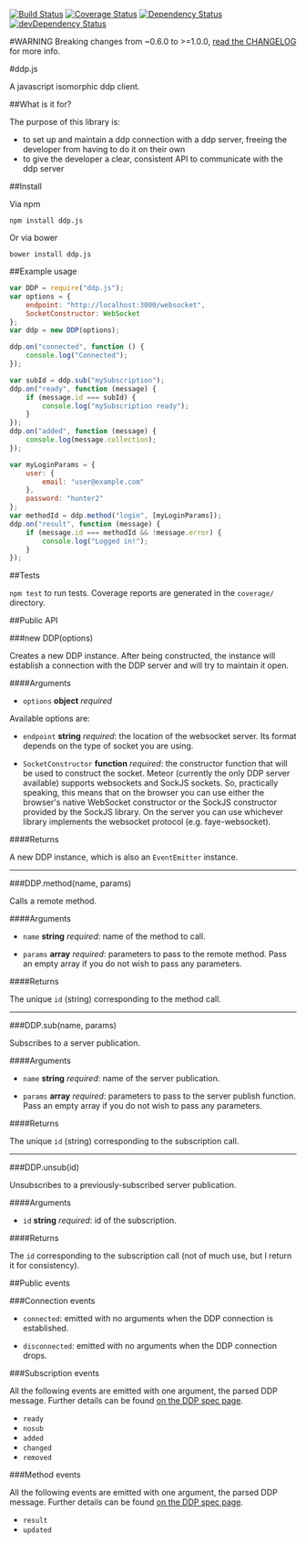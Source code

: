 [![Build Status](https://travis-ci.org/mondora/ddp.js.svg?branch=master)](https://travis-ci.org/mondora/ddp.js)
[![Coverage Status](https://img.shields.io/coveralls/mondora/ddp.js.svg)](https://coveralls.io/r/mondora/ddp.js?branch=master)
[![Dependency Status](https://david-dm.org/mondora/ddp.js.svg)](https://david-dm.org/mondora/ddp.js)
[![devDependency Status](https://david-dm.org/mondora/ddp.js/dev-status.svg)](https://david-dm.org/mondora/ddp.js#info=devDependencies)

#WARNING
Breaking changes from ~0.6.0 to >=1.0.0, [read the
CHANGELOG](https://github.com/mondora/ddp.js/blob/master/CHANGELOG.md) for more
info.

#ddp.js

A javascript isomorphic ddp client.

##What is it for?

The purpose of this library is:

- to set up and maintain a ddp connection with a ddp server, freeing the
  developer from having to do it on their own
- to give the developer a clear, consistent API to communicate with the ddp
  server

##Install

Via npm

    npm install ddp.js

Or via bower

    bower install ddp.js

##Example usage

```javascript
var DDP = require("ddp.js");
var options = {
    endpoint: "http://localhost:3000/websocket",
    SocketConstructor: WebSocket
};
var ddp = new DDP(options);

ddp.on("connected", function () {
    console.log("Connected");
});

var subId = ddp.sub("mySubscription");
ddp.on("ready", function (message) {
    if (message.id === subId) {
        console.log("mySubscription ready");
    }
});
ddp.on("added", function (message) {
    console.log(message.collection);
});

var myLoginParams = {
    user: {
        email: "user@example.com"
    },
    password: "hunter2"
};
var methodId = ddp.method("login", [myLoginParams]);
ddp.on("result", function (message) {
    if (message.id === methodId && !message.error) {
        console.log("Logged in!");
    }
});
```

##Tests

`npm test` to run tests. Coverage reports are generated in the `coverage/`
directory.

##Public API

###new DDP(options)

Creates a new DDP instance. After being constructed, the instance will
establish a connection with the DDP server and will try to maintain it open.

####Arguments

- `options` **object** *required*

Available options are:

- `endpoint` **string** *required*: the location of the websocket server. Its
  format depends on the type of socket you are using.

- `SocketConstructor` **function** *required*: the constructor function that
  will be used to construct the socket. Meteor (currently the only DDP server
  available) supports websockets and SockJS sockets.  So, practically speaking,
  this means that on the browser you can use either the browser's native
  WebSocket constructor or the SockJS constructor provided by the SockJS
  library.  On the server you can use whichever library implements the
  websocket protocol (e.g.  faye-websocket).

####Returns

A new DDP instance, which is also an `EventEmitter` instance.

---

###DDP.method(name, params)

Calls a remote method.

####Arguments

- `name` **string** *required*: name of the method to call.

- `params` **array** *required*: parameters to pass to the remote method. Pass
  an empty array if you do not wish to pass any parameters.

####Returns

The unique `id` (string) corresponding to the method call.

---

###DDP.sub(name, params)

Subscribes to a server publication.

####Arguments

- `name` **string** *required*: name of the server publication.

- `params` **array** *required*: parameters to pass to the server publish
  function. Pass an empty array if you do not wish to pass any parameters.

####Returns

The unique `id` (string) corresponding to the subscription call.

---

###DDP.unsub(id)

Unsubscribes to a previously-subscribed server publication.

####Arguments

- `id` **string** *required*: id of the subscription.

####Returns

The `id` corresponding to the subscription call (not of much use, but I return
it for consistency).

##Public events

###Connection events

- `connected`: emitted with no arguments when the DDP connection is
  established.

- `disconnected`: emitted with no arguments when the DDP connection drops.

###Subscription events

All the following events are emitted with one argument, the parsed DDP message.
Further details can be found [on the DDP spec
page](https://github.com/meteor/meteor/blob/devel/packages/ddp/DDP.md).

- `ready`
- `nosub`
- `added`
- `changed`
- `removed`

###Method events

All the following events are emitted with one argument, the parsed DDP message.
Further details can be found [on the DDP spec
page](https://github.com/meteor/meteor/blob/devel/packages/ddp/DDP.md).

- `result`
- `updated`
